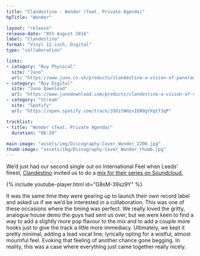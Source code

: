 ```yaml
---
title: "Clandestino - Wonder (feat. Private Agenda)"
hpTitle: "Wonder"

layout: "release"
release-date: "8th August 2016"
label: "Clandestino"
format: "Vinyl 12-inch, Digital"
type: "collaboration"

links:
- category: "Buy Physical"
  site: "Juno"
  url: "https://www.juno.co.uk/products/clandestino-a-vision-of-panorama-clan-001/616253-01/"
- category: "Buy Digital"
  site: "Juno Download"
  url: "https://www.junodownload.com/products/clandestino-a-vision-of-clandestino-label-sampler/3169051-02/"
- category: "Stream"
  site: "Spotify"
  url: "https://open.spotify.com/track/35OitNHzvIEW9gYXqtf3qP"

tracklist:
- title: "Wonder (feat. Private Agenda)"
  duration: "06:20"
  
main-image: "assets/img/Discography-Cover_Wonder_2200.jpg"
thumb-image: "assets/img/Discography-Cover_Wonder_thumb.jpg"
---
```


We’d just had our second single out on International Feel when Leeds’ finest, [Clandestino](https://soundcloud.com/clandestinomusic) invited us to do a [mix for their series on Soundcloud.](https://soundcloud.com/clandestinomusic/clandestino-068-private-agenda)

{% include youtube-player.html id="G8sM-39sz9Y" %}

It was the same time they were gearing up to launch their own record label and asked us if we we’d be interested in a collaboration. This was one of these occasions where the timing was perfect. We really loved the gritty, analogue house demo the guys had sent us over, but we were keen to find a way to add a slightly more pop flavour to the mix and to add a couple more hooks just to give the track a little more immediacy. Ultimately, we kept it pretty minimal, adding a lead vocal line; lyrically opting for a wistful, almost mournful feel. Evoking that feeling of another chance gone begging. In reality, this was a case where everything just came together really nicely.
